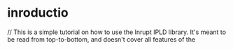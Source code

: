 # inroductio

// This is a simple tutorial on how to use the Inrupt IPLD library. It's meant to be read from top-to-bottom, and doesn't cover all features of the
